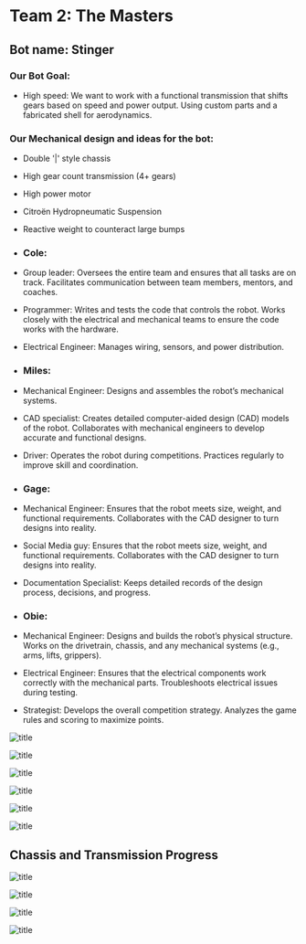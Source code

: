 # Team 2: The Masters

## Bot name: Stinger

### Our Bot Goal:
* High speed: We want to work with a functional transmission that shifts gears based on speed and power output. Using custom parts and a fabricated shell for aerodynamics.
### Our Mechanical design and ideas for the bot:
* Double '|' style chassis
* High gear count transmission (4+ gears)
* High power motor
* Citroën Hydropneumatic Suspension
* Reactive weight to counteract large bumps

* ### Cole:
* Group leader: Oversees the entire team and ensures that all tasks are on track.
Facilitates communication between team members, mentors, and coaches.
* Programmer: Writes and tests the code that controls the robot. Works closely with the electrical and mechanical teams to ensure the code works with the hardware.
* Electrical Engineer: Manages wiring, sensors, and power distribution.
* ### Miles:
* Mechanical Engineer: Designs and assembles the robot’s mechanical systems.
* CAD specialist: Creates detailed computer-aided design (CAD) models of the robot.
Collaborates with mechanical engineers to develop accurate and functional designs.
* Driver: Operates the robot during competitions.
Practices regularly to improve skill and coordination.
* ### Gage:
* Mechanical Engineer: Ensures that the robot meets size, weight, and functional requirements.
Collaborates with the CAD designer to turn designs into reality.
* Social Media guy: Ensures that the robot meets size, weight, and functional requirements.
Collaborates with the CAD designer to turn designs into reality.
* Documentation Specialist: Keeps detailed records of the design process, decisions, and progress.
* ### Obie:
* Mechanical Engineer: Designs and builds the robot’s physical structure.
Works on the drivetrain, chassis, and any mechanical systems (e.g., arms, lifts, grippers).
* Electrical Engineer: Ensures that the electrical components work correctly with the mechanical parts.
Troubleshoots electrical issues during testing.
* Strategist: Develops the overall competition strategy.
Analyzes the game rules and scoring to maximize points.
  
![title](https://github.com/9622676/The-Masters/blob/main/Images/20240829_123855.jpg?raw=true)

![title](https://github.com/9622676/The-Masters/blob/main/Images/Fullview.png?raw=true)

![title](https://github.com/9622676/The-Masters/blob/main/Images/front.png?raw=true)

![title](https://github.com/9622676/The-Masters/blob/main/Images/Top.png?raw=true)

![title](https://github.com/9622676/The-Masters/blob/main/Images/Sideview.png?raw=true)

![title](https://github.com/9622676/The-Masters/blob/main/Images/Screenshot%202024-09-11%207.26.42%20PM.png?raw=true)

## Chassis and Transmission Progress
![title](https://github.com/9622676/The-Masters/blob/main/Images/Chassis.jpg?raw=true)

![title](https://github.com/9622676/The-Masters/blob/main/Images/Brain.jpg?raw=true)

![title](https://github.com/9622676/The-Masters/blob/main/Images/Transmission.jpg?raw=true)

![title]()
